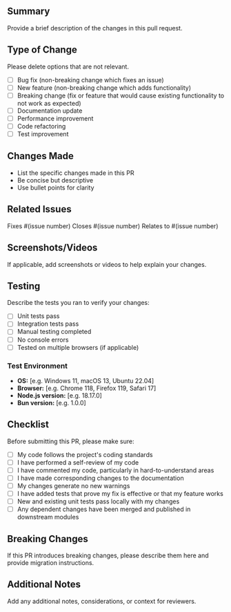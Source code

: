 ## Summary
Provide a brief description of the changes in this pull request.

## Type of Change
Please delete options that are not relevant.

- [ ] Bug fix (non-breaking change which fixes an issue)
- [ ] New feature (non-breaking change which adds functionality)
- [ ] Breaking change (fix or feature that would cause existing functionality to not work as expected)
- [ ] Documentation update
- [ ] Performance improvement
- [ ] Code refactoring
- [ ] Test improvement

## Changes Made
- List the specific changes made in this PR
- Be concise but descriptive
- Use bullet points for clarity

## Related Issues
Fixes #(issue number)
Closes #(issue number)
Relates to #(issue number)

## Screenshots/Videos
If applicable, add screenshots or videos to help explain your changes.

## Testing
Describe the tests you ran to verify your changes:

- [ ] Unit tests pass
- [ ] Integration tests pass
- [ ] Manual testing completed
- [ ] No console errors
- [ ] Tested on multiple browsers (if applicable)

### Test Environment
- **OS:** [e.g. Windows 11, macOS 13, Ubuntu 22.04]
- **Browser:** [e.g. Chrome 118, Firefox 119, Safari 17]
- **Node.js version:** [e.g. 18.17.0]
- **Bun version:** [e.g. 1.0.0]

## Checklist
Before submitting this PR, please make sure:

- [ ] My code follows the project's coding standards
- [ ] I have performed a self-review of my code
- [ ] I have commented my code, particularly in hard-to-understand areas
- [ ] I have made corresponding changes to the documentation
- [ ] My changes generate no new warnings
- [ ] I have added tests that prove my fix is effective or that my feature works
- [ ] New and existing unit tests pass locally with my changes
- [ ] Any dependent changes have been merged and published in downstream modules

## Breaking Changes
If this PR introduces breaking changes, please describe them here and provide migration instructions.

## Additional Notes
Add any additional notes, considerations, or context for reviewers.
